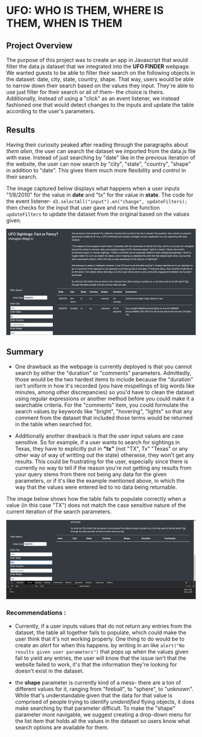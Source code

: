 # UFO: WHO IS THEM, WHERE IS THEM, WHEN IS THEM

## Project Overview   

The purpose of this project was to create an app in Javascript that would filter the data.js dataset that we integrated into the **UFO FINDER** webpage.  We wanted guests to be able to filter their search on the following objects in the dataset: date, city, state, country, shape.  That way, users would be able to narrow down their search based on the values they input. They're able to use just filter for their search or all of them- the choice is theirs. Additionally,  Instead of using a "click" as an event listener, we instead fashioned one that would detect changes to the inputs and update the table according to the user's parameters.

## Results

Having their curiosity peaked after reading through the paragraphs about *them alien*, the user can search the dataset we imported from the data.js file with ease.  Instead of just searching by "date" like in the previous iteration of the website, the user can now search by "city", "state", "country", "shape" in addition to "date".  This gives them much more flexibility and control in their search. 

The image captured below displays what happens when a user inputs "1/8/2010" for the value in **date** and "tx" for the value in **state**.  The code for the event listener- ```d3.selectAll("input").on("change", updateFilters);``` then checks for the input that user gave and runs the function ```updateFilters``` to update the dataset from the original based on the values given.

![Alt_image](https://github.com/Nickguild1993/UFO/blob/main/webpage_imgs/search_parameters.png)


## Summary

- One drawback as the webpage is currently deployed is that you cannot search by either the "duration" or "comments" parameters.  Admittedly, those would be the two hardest items to include because the "duration" isn't uniform in how it's recorded (you have mispellings of big words like minutes, among other discrepancies) so you'd have to clean the dataset using regular expressions or another method before you could make it a searchable criteria.  For the "comments" item, you could formulate the search values by keywords like "bright", "hovering", "lights" so that any comment from the dataset that included those terms would be returned in the table when searched for.

- Additionally another drawback is that the user input values are case sensitive.  So for example, if a user wants to search for sightings in Texas, they have to explicitly put in **"tx"** (not "TX", Tx" "Texas" or any other way of way of writting out the state) otherwise, they won't get any results.  This could be frustrating for the user, especially since there is currently no way to tell if the reason you're not getting any results from your query stems from there not being any data for the given parameters, or if it's like the example mentioned above, in which the way that the values were entered led to no data being returnable.  

The image below shows how the table fails to populate correctly when a value (in this case "TX") does not match the case sensitive nature of the current iteration of the search parameters.

![Alt_image](https://github.com/Nickguild1993/UFO/blob/main/webpage_imgs/Doesnt_return_mod11.png)

### Recommendations : 

- Currently, if a user inputs values that do not return any entries from the dataset, the table all together fails to populate, which could make the user think that it's not working properly.  One thing to do would be to create an *alert* for when this happens.  by writing in an like ```alert("No results given user parameters")``` that pops up when the values given fail to yield any entries, the user will know that the issue isn't that the website failed to work, it's that the information they're looking for doesn't exist in the dataset.

- the **shape** parameter is currently kind of a mess- there are a ton of different values for it, ranging from "fireball", to "sphere", to "unknown".  While that's understandable given that the data for that value is comprised of people trying to identify *unidentified* flying objects, it does make searching by that parameter difficult.  To make the "shape" parameter more navigable, we suggest creating a drop-down menu for the list item that holds all the values in the dataset so users know what search options are available for them.  
